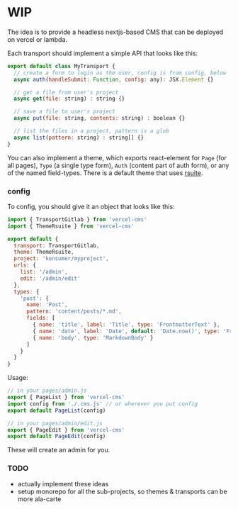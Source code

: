 # WIP

The idea is to provide a headless nextjs-based CMS that can be deployed on vercel or lambda.

Each transport should implement a simple API that looks like this:

```js
export default class MyTransport {
  // create a form to login as the user, config is from config, below
  async auth(handleSubmit: Function, config: any): JSX.Element {}

  // get a file from user's project
  async get(file: string) : string {}

  // save a file to user's project
  async put(file: string, contents: string) : boolean {}

  // list the files in a project, pattern is a glob
  async list(pattern: string) : string[] {}
}
```

You can also implement a theme, which exports react-element for `Page` (for all pages), `Type` (a single type form), `Auth` (content part of auth form), or any of the named field-types. There is a default theme that uses [rsuite](https://rsuitejs.com/).

### config

To config, you should give it an object that looks like this:

```js
import { TransportGitlab } from 'vercel-cms'
import { ThemeRsuite } from 'vercel-cms'

export default {
  transport: TransportGitlab,
  theme: ThemeRsuite,
  project: 'konsumer/myproject',
  urls: {
    list: '/admin',
    edit: '/admin/edit'
  },
  types: {
    'post': {
      name: 'Post',
      pattern: 'content/posts/*.md',
      fields: [
        { name: 'title', label: 'Title', type: 'FrontmatterText' },
        { name: 'date', label: 'Date', default: 'Date.now()', type: 'FrontmatterDate' },
        { name: 'body', type: 'MarkdownBody' }
      ]
    }
  }
}
```

Usage:

```js
// in your pages/admin.js
export { PageList } from 'vercel-cms'
import config from './.cms.js' // or wherever you put config
export default PageList(config)

// in your pages/admin/edit.js
export { PageEdit } from 'vercel-cms'
export default PageEdit(config)
```

These will create an admin for you.


### TODO

* actually implement these ideas
* setup monorepo for all the sub-projects, so themes & transports can be more ala-carte